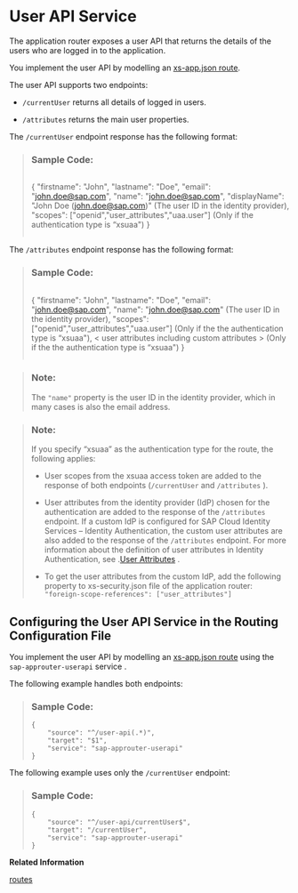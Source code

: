 <!-- loiob80abb01ef084bc098636348b1d618af -->

# User API Service

The application router exposes a user API that returns the details of the users who are logged in to the application.

You implement the user API by modelling an [xs-app.json route](routes-666eb55.md).

The user API supports two endpoints:

-   `/currentUser` returns all details of logged in users.

-   `/attributes` returns the main user properties.


The `/currentUser` endpoint response has the following format:

> ### Sample Code:  
> ```
> ```
> {
>    "firstname": "John",
>    "lastname": "Doe",
>    "email": "john.doe@sap.com",
>    "name": "john.doe@sap.com",
>    "displayName": "John Doe (john.doe@sap.com)" (The user ID in the identity provider),
>    "scopes": ["openid","user_attributes","uaa.user"] (Only if the authentication type is “xsuaa")
> }
> ```
> 
> ```

The `/attributes` endpoint response has the following format:

> ### Sample Code:  
> ```
> ```
> {
>    "firstname": "John",
>    "lastname": "Doe",
>    "email": "john.doe@sap.com",
>    "name": "john.doe@sap.com" (The user ID in the identity provider), 
>    "scopes": ["openid","user_attributes","uaa.user"] (Only if the the authentication type is “xsuaa"),
>    < user attributes including custom attributes > (Only if the the authentication type is “xsuaa")
> }
> ```
> 
> ```

> ### Note:  
> The `"name"` property is the user ID in the identity provider, which in many cases is also the email address.

> ### Note:  
> If you specify “xsuaa” as the authentication type for the route, the following applies:
> 
> -   User scopes from the xsuaa access token are added to the response of both endpoints \(`/currentUser` and `/attributes` \).
> 
> -   User attributes from the identity provider \(IdP\) chosen for the authentication are added to the response of the `/attributes` endpoint. If a custom IdP is configured for SAP Cloud Identity Services – Identity Authentication, the custom user attributes are also added to the response of the `/attributes` endpoint. For more information about the definition of user attributes in Identity Authentication, see .[User Attributes](https://help.sap.com/docs/identity-authentication/identity-authentication/user-attributes?version=Cloud) .
> 
> -   To get the user attributes from the custom IdP, add the following property to xs-security.json file of the application router: `"foreign-scope-references": ["user_attributes"]`



<a name="loiob80abb01ef084bc098636348b1d618af__section_stt_pmg_p4b"/>

## Configuring the User API Service in the Routing Configuration File

You implement the user API by modelling an [xs-app.json route](routes-666eb55.md) using the `sap-approuter-userapi` service .

The following example handles both endpoints:

> ### Sample Code:  
> ```
> {
>     "source": "^/user-api(.*)",
>     "target": "$1",
>     "service": "sap-approuter-userapi"
> }
> 
> ```

The following example uses only the `/currentUser` endpoint:

> ### Sample Code:  
> ```
> {
>     "source": "^/user-api/currentUser$",
>     "target": "/currentUser",
>     "service": "sap-approuter-userapi"
> }
> ```

**Related Information**  


[routes](routes-666eb55.md "Defines all route objects, for example: source, target, and, destination.")

